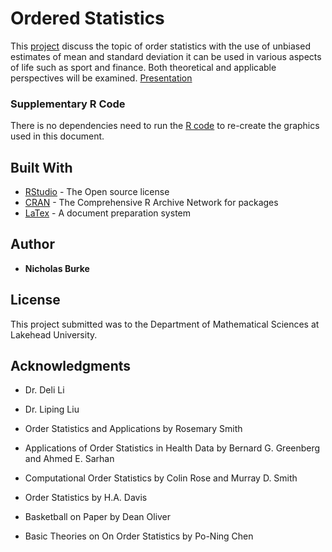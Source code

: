 # Ordered Statistics

This [project](https://github.com/nbizzle23/Ordered-Statistics/blob/master/OrderedStatistics.pdf) discuss the topic of order statistics with the use of unbiased estimates of mean and standard deviation it can be used in various aspects of life such as sport and finance. Both theoretical and applicable perspectives will be examined. [Presentation](https://rpubs.com/nburke2/636876)

### Supplementary R Code

There is no dependencies need to run the [R code](https://github.com/nbizzle23/Ordered-Statistics/blob/master/RCode.R) to re-create the graphics used in this document. 


## Built With

* [RStudio](https://rstudio.com/products/rstudio/) - The Open source license
* [CRAN](https://cran.r-project.org/) - The Comprehensive R Archive Network for packages
* [LaTex](https://www.latex-project.org/) - A document preparation system


## Author

* **Nicholas Burke** 

## License

This project submitted was to the Department of Mathematical Sciences at Lakehead University.

## Acknowledgments

* Dr. Deli Li

* Dr. Liping Liu

*  Order Statistics and Applications by Rosemary Smith

* Applications of Order Statistics in Health Data by Bernard G. Greenberg and Ahmed E. Sarhan

*  Computational Order Statistics by Colin Rose and Murray D. Smith

* Order Statistics by H.A. Davis 

* Basketball on Paper by Dean Oliver

*  Basic Theories on On Order Statistics by Po-Ning Chen 